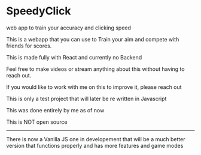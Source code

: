 # SpeedyClick
web app to train your accuracy and clicking speed

This is a webapp that you can use to Train your aim and compete with friends for scores. 

This is made fully with React and currently no Backend

Feel free to make videos or stream anything about this without having to reach out. 

If you would like to work with me on this to improve it, please reach out

This is only a test project that will later be re written in Javascript

This was done entirely by me as of now

This is NOT open source

--------------------------------------------------------------------------------------------

There is now a Vanilla JS one in developement that will be a much better version that functions properly and has more features and game modes

